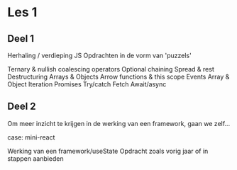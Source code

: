 # Les 1

## Deel 1
Herhaling / verdieping JS
Opdrachten in de vorm van 'puzzels'

Ternary & nullish coalescing operators
Optional chaining
Spread & rest
Destructuring Arrays & Objects
Arrow functions & this scope
Events
Array & Object Iteration
Promises
Try/catch
Fetch
Await/async


## Deel 2
Om meer inzicht te krijgen in de werking van een framework, gaan we zelf...

case: mini-react


Werking van een framework/useState
Opdracht zoals vorig jaar of in stappen aanbieden